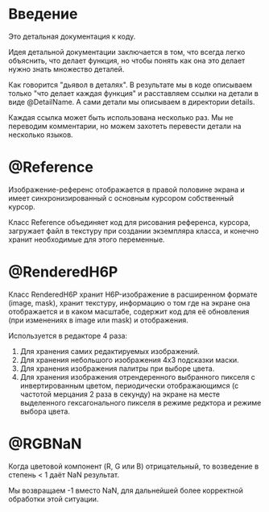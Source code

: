 # Введение
Это детальная документация к коду.

Идея детальной документации заключается в том, что всегда
легко объяснить, что делает функция, но чтобы понять как
она это делает нужно знать множество деталей.

Как говорится "дьявол в деталях". В результате мы в коде
описываем только "что делает каждая функция" и расставляем
ссылки на детали в виде @DetailName. А сами детали мы
описываем в директории details.

Каждая ссылка может быть использована несколько раз.
Мы не переводим комментарии, но можем захотеть перевести
детали на несколько языков.

# @Reference
Изображение-референс отображается в правой половине экрана
и имеет синхронизированный с основным курсором собственный
курсор.

Класс Reference объединяет код для рисования референса,
курсора, загружает файл в текстуру при создании экземпляра
класса, и конечно хранит необходимые для этого переменные.

# @RenderedH6P
Класс RenderedH6P хранит H6P-изображение в расширенном
формате (image, mask), хранит текстуру, информацию
о том где на экране она отображается и в каком масштабе,
содержит код для её обновления (при изменениях в image или mask)
и отображения.

Используется в редакторе 4 раза:

1. Для хранения самих редактируемых изображений.
2. Для хранения небольшого изображения 4x3 подсказки маски.
3. Для хранения изображения палитры при выборе цвета.
4. Для хранения изображения отрендеренного выбранного
   пикселя с инвертированным цветом, периодически
   отображающимся (с частотой мерцания 2 раза в секунду)
   на экране на месте выделенного гексагонального пикселя
   в режиме редктора и режиме выбора цвета.

# @RGBNaN
Когда цветовой компонент (R, G или B) отрицательный,
то возведение в степень < 1 даёт NaN результат.

Мы возвращаем -1 вместо NaN, для дальнейшей более
корректной обработки этой ситуации.

